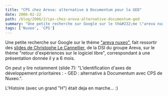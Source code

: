 ```yaml
---
title: "CPS chez Areva: alternative à Documentum pour la GED"
date: 2006-02-22
path: /blog/2006/2/cps-chez-areva-alternative-documentum-ged
summary: "Une petite recherche sur Google sur le th&#232;me \"areva nuxeo\", fait ressortir des slides de Christophe Le Cannellier, de la DSI du groupe Areva, sur le th&#232;me \"retour d'exp&#233;riences sur le logiciel libre\", correspondant &#224; une pr&#233;sentation donn&#233;e il y a 6 mois."
tags: ['Nuxeo', 'CPS']
---
```


<p>
Une petite recherche sur Google sur le th&#232;me <a href="http://www.google.com/search?q=areva+nuxeo&amp;start=0&amp;ie=utf-8&amp;oe=utf-8&amp;client=firefox-a&amp;rls=org.mozilla:en-US:official">"areva nuxeo"</a>, fait ressortir des <a href="http://www.linagora.com/IMG/pdf/AREVA_logiciels_libres.pdf">slides de Christophe Le Cannellier</a>, de la DSI du groupe Areva, sur le th&#232;me "retour d'exp&#233;riences sur le logiciel libre", correspondant &#224; une pr&#233;sentation donn&#233;e il y a 6 mois.
</p><p>
On peut y lire notamment (slide 7): "L'identification d'axes de d&#233;veloppement prioritaires :
 - GED : alternative &#224; Documentum avec CPS de Nuxeo.".
</p><p>
L'Histoire (avec un grand "H") &#233;tait deja en marche... :)
</p> 


